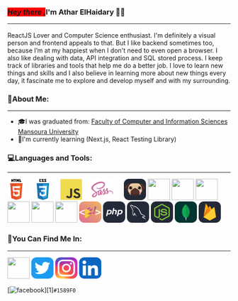 ### <span style=background-color:red>*Hey there ,*</span>I'm Athar ElHaidary 👩‍💻<hr/>

<!--
**asar17/asar17** is a ✨ _special_ ✨ repository because its `README.md` (this file) appears on your GitHub profile.

Here are some ideas to get you started: 
 
--> ReactJS Lover and Computer Science enthusiast. I'm definitely a visual person and frontend appeals to that. But I like backend sometimes too, because I’m at my happiest when I don't need to even open a browser. I also like dealing with data, API integration and SQL stored process. I keep track of libraries and tools that help me do a better job. I love to learn new things and skills and I also believe in learning more about new things every day, it fascinate me to explore and develop myself and with my surrounding.
### 💫About Me:<br/>
* * *
* 🎓I was graduated from: [Faculty of Computer and Information Sciences Mansoura University](https://www.facebook.com/fcismans?mibextid=LQQJ4d)
* 🌱I'm currently learning (Next.js, React Testing Library)
### 💻Languages and Tools:<br/>
* * *
<a href="https://www.w3.org/html/" align="left"><img src="https://raw.githubusercontent.com/devicons/devicon/master/icons/html5/html5-original-wordmark.svg" height="48" width="40" ></a>&nbsp;&nbsp;&nbsp;&nbsp;
<a href="https://www.w3schools.com/css/" align="left"><img src="https://raw.githubusercontent.com/devicons/devicon/master/icons/css3/css3-original-wordmark.svg" height="48" width="40" ></a>&nbsp;&nbsp;&nbsp;&nbsp;
<a href="https://developer.mozilla.org/en-US/docs/Web/JavaScript" align="left"><img src="https://raw.githubusercontent.com/devicons/devicon/master/icons/javascript/javascript-original.svg" height="48" width="50" ></a>&nbsp;&nbsp;&nbsp;&nbsp;
<a href="https://sass-lang.com/"><img src="https://raw.githubusercontent.com/devicons/devicon/master/icons/sass/sass-original.svg" height="48" width="50"></a> &nbsp;&nbsp;&nbsp;&nbsp;
<a href="https://www.facebook.com"><img src="https://github.com/tandpfun/skill-icons/raw/main/icons/Pug-Dark.svg"  height="48px" width="50px"></a>
<a href="https://tailwindcss.com/"><img src="https://camo.githubusercontent.com/5734d0669fe22ce04a1cb989a156cd32c379875f6bca56d5210c9432824856d9/68747470733a2f2f7777772e766563746f726c6f676f2e7a6f6e652f6c6f676f732f7461696c77696e646373732f7461696c77696e646373732d69636f6e2e737667" height="48" width="50" ></a>
<a href="https://gulpjs.com/"><img src="https://github.com/get-icon/geticon/raw/master/icons/gulp.svg" height="48" width="50" ></a>
<a href="https://www.npmjs.com/"><img src="https://github.com/get-icon/geticon/raw/master/icons/npm.svg" height="48" width="50" ></a>
<a href="https://graphql.org/"><img src="https://camo.githubusercontent.com/07c382b68200c1a86d52d1682346e73e038b2f160c9afbc0af773fb3646882c8/68747470733a2f2f7777772e766563746f726c6f676f2e7a6f6e652f6c6f676f732f6772617068716c2f6772617068716c2d69636f6e2e737667" height="48" width="50" ></a>
<a href="https://reactjs.org/"><img src="https://github.com/get-icon/geticon/raw/master/icons/react.svg" height="48" width="50" ></a>
<a href="https://redux.js.org/"><img src="https://github.com/get-icon/geticon/raw/master/icons/redux.svg" height="48" width="50" ></a>
<a href="https://www.facebook.com"><img src="https://github.com/tandpfun/skill-icons/raw/main/icons/StyledComponents.svg"  height="48px" width="50px"></a>
<a href="https://www.facebook.com"><img src="https://github.com/tandpfun/skill-icons/raw/main/icons/PHP-Dark.svg"  height="48px" width="50px"></a>
<a href="https://www.facebook.com"><img src="https://github.com/tandpfun/skill-icons/raw/main/icons/MySQL-Dark.svg"  height="48px" width="50px"></a>
<a href="https://www.facebook.com"><img src="https://github.com/tandpfun/skill-icons/raw/main/icons/NodeJS-Dark.svg"  height="48px" width="50px"></a>
<a href="https://www.facebook.com"><img src="https://github.com/tandpfun/skill-icons/raw/main/icons/MongoDB.svg"  height="48px" width="50px"></a>
<a href="https://www.facebook.com"><img src="https://github.com/tandpfun/skill-icons/blob/main/icons/Firebase-Dark.svg"  height="48px" width="50px"></a>
### 📨You Can Find Me In:<br/>
* * *

<a href="https://www.facebook.com"><img src="http://i.imgur.com/P3YfQoD.png" style="backgrounder:blue;"  height="48px" width="50px"></a>
<a href="https://twitter.com/athar_elhaidary?s=21&t=XjJQ5-QGV83SN5wTh_A40g"><img src="https://github.com/tandpfun/skill-icons/raw/main/icons/Twitter.svg"  height="48px" width="50px"></a>
<a href="https://instagram.com/athar_elhaidaryy?igshid=YmMyMTA2M2Y="><img src="https://github.com/tandpfun/skill-icons/raw/main/icons/Instagram.svg"  height="48px" width="50px"></a>
<a href="https://www.linkedin.com/in/athar-m-elhaidary-51a509232"><img src="https://github.com/tandpfun/skill-icons/raw/main/icons/LinkedIn.svg"  height="48px" width="50px"></a>

[![facebook](https://github.com/shikhar1020jais1/Git-Social/blob/master/Icons/Facebook.png (Facebook))][1]`#1589F0`
